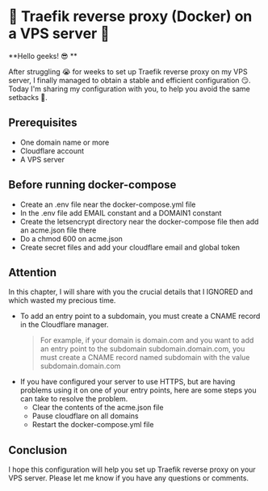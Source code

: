 # 🎉 Traefik reverse proxy (Docker) on a VPS server 🎉

**Hello geeks! 😎 **

After struggling 😭 for weeks to set up Traefik reverse proxy on my VPS server, I finally managed to obtain a stable and efficient configuration 😏. Today I'm sharing my configuration with you, to help you avoid the same setbacks 🎁.

## Prerequisites 
- One domain name or more 
- Cloudflare account
- A VPS server

## Before running docker-compose
- Create an .env file near the docker-compose.yml file
- In the .env file add EMAIL constant and a DOMAIN1 constant
- Create the letsencrypt directory near the docker-compose file then add an acme.json file there
- Do a chmod 600 on acme.json
- Create secret files and add your cloudflare email and global token

## Attention 

In this chapter, I will share with you the crucial details that I IGNORED and which wasted my precious time.
- To add an entry point to a subdomain, you must create a CNAME record in the Cloudflare manager.
	> For example, if your domain is domain.com and you want to add an entry point to the subdomain subdomain.domain.com, you must create a CNAME record named subdomain with the value subdomain.domain.com
- If you have configured your server to use HTTPS, but are having problems using it on one of your entry points, here are some steps you can take to resolve the problem.
	- Clear the contents of the acme.json file
	- Pause cloudflare on all domains
	- Restart the docker-compose.yml file

## Conclusion
I hope this configuration will help you set up Traefik reverse proxy on your VPS server. Please let me know if you have any questions or comments.
